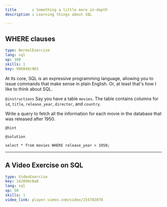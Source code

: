 ```yaml
---
title       : Something a little more in-depth
description : Learning things about SQL

---
```

## WHERE clauses

```yaml
type: NormalExercise
lang: sql
xp: 100
skills: 1
key: 996049c965
```

At its core, SQL is an expressive programming language, allowing you to issue commands that make sense in plain English. Or, at least that's how I like to think about SQL.

`@instructions`
Say you have a table `movies`. The table contains columns for `id`, `title`, `release_year`, `director`, and `country`. 

Write a query to fetch all the information for each movie in the database that was released after 1950.

`@hint`




`@solution`
```{sql}
select * from movies WHERE release_year > 1950;
```

---
## A Video Exercise on SQL

```yaml
type: VideoExercise
key: 142894c0a8
lang: sql
xp: 50
skills: 1
video_link: player.vimeo.com/video/154783078
```


